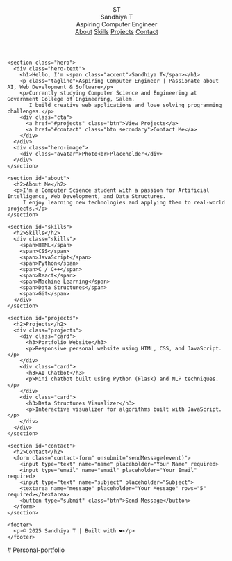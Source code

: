<!DOCTYPE html>
<html lang="en">
<head>
  <meta charset="UTF-8" />
  <meta name="viewport" content="width=device-width, initial-scale=1.0" />
  <title>Sandhiya T — Portfolio</title>
  <link rel="stylesheet" href="style.css" />
</head>
<body>
  <div class="container">
    <header>
      <div class="brand">
        <div class="logo">ST</div>
        <div>
          <div class="name">Sandhiya T</div>
          <div class="subtitle">Aspiring Computer Engineer</div>
        </div>
      </div>
      <nav>
        <a href="#about">About</a>
        <a href="#skills">Skills</a>
        <a href="#projects">Projects</a>
        <a href="#contact">Contact</a>
      </nav>
    </header>

    <section class="hero">
      <div class="hero-text">
        <h1>Hello, I'm <span class="accent">Sandhiya T</span></h1>
        <p class="tagline">Aspiring Computer Engineer | Passionate about AI, Web Development & Software</p>
        <p>Currently studying Computer Science and Engineering at Government College of Engineering, Salem. 
           I build creative web applications and love solving programming challenges.</p>
        <div class="cta">
          <a href="#projects" class="btn">View Projects</a>
          <a href="#contact" class="btn secondary">Contact Me</a>
        </div>
      </div>
      <div class="hero-image">
        <div class="avatar">Photo<br>Placeholder</div>
      </div>
    </section>

    <section id="about">
      <h2>About Me</h2>
      <p>I'm a Computer Science student with a passion for Artificial Intelligence, Web Development, and Data Structures. 
         I enjoy learning new technologies and applying them to real-world projects.</p>
    </section>

    <section id="skills">
      <h2>Skills</h2>
      <div class="skills">
        <span>HTML</span>
        <span>CSS</span>
        <span>JavaScript</span>
        <span>Python</span>
        <span>C / C++</span>
        <span>React</span>
        <span>Machine Learning</span>
        <span>Data Structures</span>
        <span>Git</span>
      </div>
    </section>

    <section id="projects">
      <h2>Projects</h2>
      <div class="projects">
        <div class="card">
          <h3>Portfolio Website</h3>
          <p>Responsive personal website using HTML, CSS, and JavaScript.</p>
        </div>
        <div class="card">
          <h3>AI Chatbot</h3>
          <p>Mini chatbot built using Python (Flask) and NLP techniques.</p>
        </div>
        <div class="card">
          <h3>Data Structures Visualizer</h3>
          <p>Interactive visualizer for algorithms built with JavaScript.</p>
        </div>
      </div>
    </section>

    <section id="contact">
      <h2>Contact</h2>
      <form class="contact-form" onsubmit="sendMessage(event)">
        <input type="text" name="name" placeholder="Your Name" required>
        <input type="email" name="email" placeholder="Your Email" required>
        <input type="text" name="subject" placeholder="Subject">
        <textarea name="message" placeholder="Your Message" rows="5" required></textarea>
        <button type="submit" class="btn">Send Message</button>
      </form>
    </section>

    <footer>
      <p>© 2025 Sandhiya T | Built with ❤️</p>
    </footer>
  </div>

  <script src="script.js"></script>
</body>
</html># Personal-portfolio
